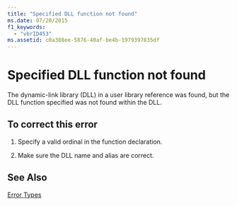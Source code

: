 ```yaml
---
title: "Specified DLL function not found"
ms.date: 07/20/2015
f1_keywords: 
  - "vbrID453"
ms.assetid: c0a308ee-5876-40af-be4b-1979397835df
---
```

# Specified DLL function not found
The dynamic-link library (DLL) in a user library reference was found, but the DLL function specified was not found within the DLL.  
  
## To correct this error  
  
1. Specify a valid ordinal in the function declaration.  
  
2. Make sure the DLL name and alias are correct.  
  
## See Also  
 [Error Types](../../visual-basic/programming-guide/language-features/error-types.md)  

